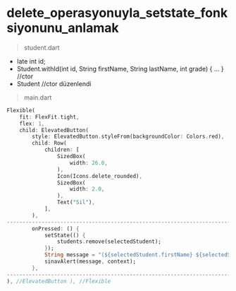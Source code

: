 # delete_operasyonuyla_setstate_fonksiyonunu_anlamak

> student.dart
 + late int id;
 + Student.withId(int id, String firstName, String lastName, int grade) { ... } //ctor
 + Student //ctor düzenlendi


> main.dart
```dart
Flexible(
    fit: FlexFit.tight,
    flex: 1,
    child: ElevatedButton(
        style: ElevatedButton.styleFrom(backgroundColor: Colors.red),
        child: Row(
            children: [
                SizedBox(
                    width: 26.0,
                ),
                Icon(Icons.delete_rounded),
                SizedBox(
                    width: 2.0,
                ),
                Text("Sil"),
            ],
        ),
----------------------------------------------------------------------------------------------------------
        onPressed: () {
            setState(() {
                students.remove(selectedStudent);
            });
            String message = "(${selectedStudent.firstName} ${selectedStudent.lastName}) silindi!";
            sinavAlert(message, context);
        },
----------------------------------------------------------------------------------------------------------
), //ElevatedButton ), //Flexible
```
